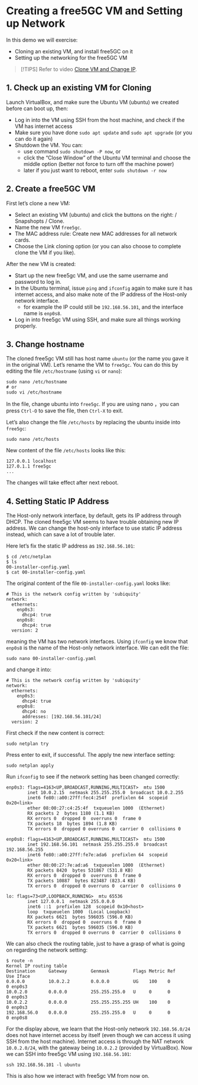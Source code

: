 <!-- Google tag (gtag.js) --> <script async src="https://www.googletagmanager.com/gtag/js?id=G-JETJ7TJ805"></script> <script> window.dataLayer = window.dataLayer || []; function gtag(){dataLayer.push(arguments);} gtag('js', new Date()); gtag('config', 'G-JETJ7TJ805'); </script>

# Creating a free5GC VM and Setting up Network

In this demo we will exercise:

- Cloning an existing VM, and install free5GC on it
- Setting up the networking for the free5GC VM

> [!TIPS]
> Refer to video [Clone VM and Change IP](https://youtu.be/6Ql8St1_NH0).

## 1. Check up an existing VM for Cloning
Launch VirtualBox, and make sure the Ubuntu VM (ubuntu) we created before can boot up, then:

- Log in into the VM using SSH from the host machine, and check if the VM has internet access
- Make sure you have done `sudo apt update` and `sudo apt upgrade` (or you can do it again)
- Shutdown the VM. You can:
  - use command `sudo shutdown -P now`, or
  - click the “Close Window” of the Ubuntu VM terminal and choose the middle option (better not force to turn off the machine power)
  - later if you just want to reboot, enter `sudo shutdown -r now`

## 2. Create a free5GC VM
First let’s clone a new VM:

- Select an existing VM (ubuntu) and click the buttons on the right: / Snapshopts / Clone.
- Name the new VM `free5gc`.
- The MAC address rule: Create new MAC addresses for all network cards.
- Choose the Link cloning option (or you can also choose to complete clone the VM if you like).

After the new VM is created:

- Start up the new free5gc VM, and use the same username and password to log in.
- In the Ubuntu terminal, issue `ping` and `ifconfig` again to make sure it has internet access, and also make note of the IP address of the Host-only network interface.
    - for example the IP could still be `192.168.56.101`, and the interface name is `enp0s8`.
- Log in into free5gc VM using SSH, and make sure all things working properly.

## 3. Change hostname

The cloned free5gc VM still has host name `ubuntu` (or the name you gave it in the original VM). Let’s rename the VM to `free5gc`. You can do this by editing the file `/etc/hostname` (using `vi` or `nano`):
```
sudo nano /etc/hostname
# or 
sudo vi /etc/hostname
```
In the file, change ubuntu into `free5gc`. If you are using nano ，you can press `Ctrl-O` to save the file, then `Ctrl-X` to exit.

Let’s also change the file `/etc/hosts` by replacing the ubuntu inside into `free5gc`:
```
sudo nano /etc/hosts
```

New content of the file `/etc/hosts` looks like this:
```
127.0.0.1 localhost
127.0.1.1 free5gc
...
```

The changes will take effect after next reboot.

## 4. Setting Static IP Address
The Host-only network interface, by default, gets its IP address through DHCP. The cloned free5gc VM seems to have trouble obtaining new IP address. We can change the host-only interface to use static IP address instead, which can save a lot of trouble later.

Here let’s fix the static IP address as `192.168.56.101`:
```
$ cd /etc/netplan
$ ls
00-installer-config.yaml
$ cat 00-installer-config.yaml
```
The original content of the file `00-installer-config.yaml` looks like:
```
# This is the network config written by 'subiquity'
network:
  ethernets:
    enp0s3:
      dhcp4: true
    enp0s8:
      dhcp4: true
  version: 2
```
meaning the VM has two network interfaces. Using `ifconfig` we know that `enp0s8` is the name of the Host-only network interface. We can edit the file:
```
sudo nano 00-installer-config.yaml
```
and change it into:
```
# This is the network config written by 'subiquity'
network:
  ethernets:
    enp0s3:
      dhcp4: true
    enp0s8:
      dhcp4: no
      addresses: [192.168.56.101/24]
  version: 2
```
First check if the new content is correct:
```
sudo netplan try
```
Press enter to exit, if successful. The apply tne new interface setting:
```
sudo netplan apply
```
Run `ifconfig` to see if the network setting has been changed correctly:
```
enp0s3: flags=4163<UP,BROADCAST,RUNNING,MULTICAST>  mtu 1500
        inet 10.0.2.15  netmask 255.255.255.0  broadcast 10.0.2.255
        inet6 fe80::a00:27ff:fec4:254f  prefixlen 64  scopeid 0x20<link>
        ether 08:00:27:c4:25:4f  txqueuelen 1000  (Ethernet)
        RX packets 2  bytes 1180 (1.1 KB)
        RX errors 0  dropped 0  overruns 0  frame 0
        TX packets 18  bytes 1894 (1.8 KB)
        TX errors 0  dropped 0 overruns 0  carrier 0  collisions 0

enp0s8: flags=4163<UP,BROADCAST,RUNNING,MULTICAST>  mtu 1500
        inet 192.168.56.101  netmask 255.255.255.0  broadcast 192.168.56.255
        inet6 fe80::a00:27ff:fe7e:ada6  prefixlen 64  scopeid 0x20<link>
        ether 08:00:27:7e:ad:a6  txqueuelen 1000  (Ethernet)
        RX packets 8420  bytes 531867 (531.8 KB)
        RX errors 0  dropped 0  overruns 0  frame 0
        TX packets 10887  bytes 823487 (823.4 KB)
        TX errors 0  dropped 0 overruns 0  carrier 0  collisions 0

lo: flags=73<UP,LOOPBACK,RUNNING>  mtu 65536
        inet 127.0.0.1  netmask 255.0.0.0
        inet6 ::1  prefixlen 128  scopeid 0x10<host>
        loop  txqueuelen 1000  (Local Loopback)
        RX packets 6621  bytes 596035 (596.0 KB)
        RX errors 0  dropped 0  overruns 0  frame 0
        TX packets 6621  bytes 596035 (596.0 KB)
        TX errors 0  dropped 0 overruns 0  carrier 0  collisions 0
```
We can also check the routing table, just to have a grasp of what is going on regarding the network setting:
```
$ route -n
Kernel IP routing table
Destination     Gateway         Genmask         Flags Metric Ref    Use Iface
0.0.0.0         10.0.2.2        0.0.0.0         UG    100    0        0 enp0s3
10.0.2.0        0.0.0.0         255.255.255.0   U     0      0        0 enp0s3
10.0.2.2        0.0.0.0         255.255.255.255 UH    100    0        0 enp0s3
192.168.56.0    0.0.0.0         255.255.255.0   U     0      0        0 enp0s8
```

For the display above, we learn that the Host-only network `192.168.56.0/24` does not have internet access by itself (even though we can access it using SSH from the host machine). Internet access is through the NAT network `10.0.2.0/24`, with the gateway being `10.0.2.2` (provided by VirtualBox).
Now we can SSH into free5gc VM using `192.168.56.101`:
```
ssh 192.168.56.101 -l ubuntu
```
This is also how we interact with free5gc VM from now on.
